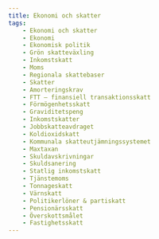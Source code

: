 ```yaml
---
title: Ekonomi och skatter
tags:
    - Ekonomi och skatter
    - Ekonomi
    - Ekonomisk politik
    - Grön skatteväxling
    - Inkomstskatt
    - Moms
    - Regionala skattebaser
    - Skatter
    - Amorteringskrav
    - FTT – finansiell transaktionsskatt
    - Förmögenhetsskatt
    - Graviditetspeng
    - Inkomstskatter
    - Jobbskatteavdraget
    - Koldioxidskatt
    - Kommunala skatteutjämningssystemet
    - Maxtaxan
    - Skuldavskrivningar
    - Skuldsanering
    - Statlig inkomstskatt
    - Tjänstemoms
    - Tonnageskatt
    - Värnskatt
    - Politikerlöner & partiskatt
    - Pensionärsskatt
    - Överskottsmålet
    - Fastighetsskatt
---
```

